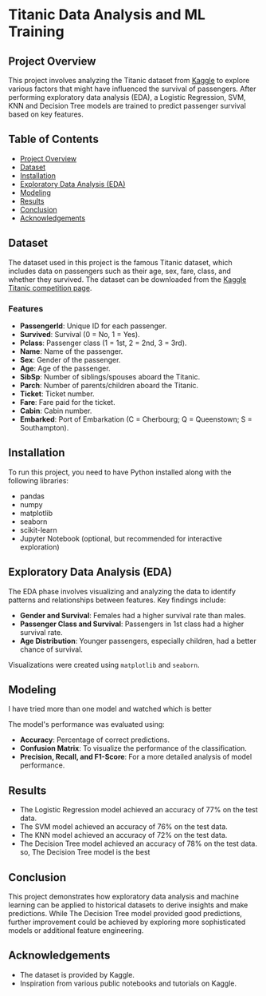 # Titanic Data Analysis and ML Training

## Project Overview

This project involves analyzing the Titanic dataset from [Kaggle](https://www.kaggle.com/c/titanic) to explore various factors that might have influenced the survival of passengers. After performing exploratory data analysis (EDA), a Logistic Regression, SVM, KNN and Decision Tree models are trained to predict passenger survival based on key features.

## Table of Contents

- [Project Overview](#project-overview)
- [Dataset](#dataset)
- [Installation](#installation)
- [Exploratory Data Analysis (EDA)](#exploratory-data-analysis-eda)
- [Modeling](#modeling)
- [Results](#results)
- [Conclusion](#conclusion)
- [Acknowledgements](#acknowledgements)

## Dataset

The dataset used in this project is the famous Titanic dataset, which includes data on passengers such as their age, sex, fare, class, and whether they survived. The dataset can be downloaded from the [Kaggle Titanic competition page](https://www.kaggle.com/c/titanic).

### Features

- **PassengerId**: Unique ID for each passenger.
- **Survived**: Survival (0 = No, 1 = Yes).
- **Pclass**: Passenger class (1 = 1st, 2 = 2nd, 3 = 3rd).
- **Name**: Name of the passenger.
- **Sex**: Gender of the passenger.
- **Age**: Age of the passenger.
- **SibSp**: Number of siblings/spouses aboard the Titanic.
- **Parch**: Number of parents/children aboard the Titanic.
- **Ticket**: Ticket number.
- **Fare**: Fare paid for the ticket.
- **Cabin**: Cabin number.
- **Embarked**: Port of Embarkation (C = Cherbourg; Q = Queenstown; S = Southampton).

## Installation

To run this project, you need to have Python installed along with the following libraries:

- pandas
- numpy
- matplotlib
- seaborn
- scikit-learn
- Jupyter Notebook (optional, but recommended for interactive exploration)

## Exploratory Data Analysis (EDA)

The EDA phase involves visualizing and analyzing the data to identify patterns and relationships between features. Key findings include:

- **Gender and Survival**: Females had a higher survival rate than males.
- **Passenger Class and Survival**: Passengers in 1st class had a higher survival rate.
- **Age Distribution**: Younger passengers, especially children, had a better chance of survival.

Visualizations were created using `matplotlib` and `seaborn`.

## Modeling

I have tried more than one model and watched which is better 

The model's performance was evaluated using:

- **Accuracy**: Percentage of correct predictions.
- **Confusion Matrix**: To visualize the performance of the classification.
- **Precision, Recall, and F1-Score**: For a more detailed analysis of model performance.

## Results

- The Logistic Regression model achieved an accuracy of 77% on the test data.
- The SVM model achieved an accuracy of 76% on the test data.
- The KNN model achieved an accuracy of 72% on the test data.
- The Decision Tree model achieved an accuracy of 78% on the test data.
so, The Decision Tree model is the best

## Conclusion

This project demonstrates how exploratory data analysis and machine learning can be applied to historical datasets to derive insights and make predictions. While The Decision Tree model provided good predictions, further improvement could be achieved by exploring more sophisticated models or additional feature engineering.

## Acknowledgements

- The dataset is provided by Kaggle.
- Inspiration from various public notebooks and tutorials on Kaggle.